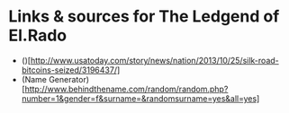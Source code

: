 # Links & sources for The Ledgend of El.Rado

* ()[http://www.usatoday.com/story/news/nation/2013/10/25/silk-road-bitcoins-seized/3196437/]
* (Name Generator)[http://www.behindthename.com/random/random.php?number=1&gender=f&surname=&randomsurname=yes&all=yes]
